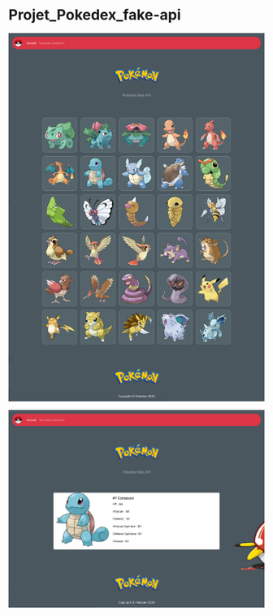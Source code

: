 # Projet_Pokedex_fake-api

![alt text](assets/Pokedex-fake-API.jpg)

![alt text](assets/Pokedex-fake-API-2.jpg)
